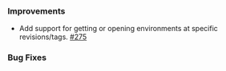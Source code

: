 ### Improvements



- Add support for getting or opening environments at specific revisions/tags.
  [#275](https://github.com/pulumi/esc/pull/275)

### Bug Fixes

